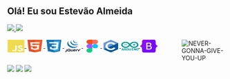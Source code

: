 ## Olá! Eu sou Estevão Almeida
 <div>
  <a href="https://github.com/rimesestevao">
  <img height="180em" src="https://github-readme-stats.vercel.app/api?username=rimesestevao&show_icons=true&theme=darcula&include_all_commits=true&count_private=true"/>
  <img height="180em" src="https://github-readme-stats.vercel.app/api/top-langs/?username=rimesestevao&layout=compact&langs_count=7&theme=darcula"/>
</div>
<div style="display: inline_block"><br>
  <img align="center" alt="Js" height="30" width="40" src="https://raw.githubusercontent.com/devicons/devicon/master/icons/javascript/javascript-plain.svg">
  <img align="center" alt="HTML" height="30" width="40" src="https://raw.githubusercontent.com/devicons/devicon/master/icons/html5/html5-original.svg">
  <img align="center" alt="CSS" height="30" width="40" src="https://raw.githubusercontent.com/devicons/devicon/master/icons/css3/css3-original.svg">
 <img align="center" alt="JQuerry" height="30" width="40" src="https://raw.githubusercontent.com/devicons/devicon/master/icons/jquery/jquery-original-wordmark.svg">
 <img align="center" alt="Figma" height="30" width="40" src="https://raw.githubusercontent.com/devicons/devicon/master/icons/figma/figma-original.svg">
 <img align="center" alt="C" height="30" width="40" src="https://raw.githubusercontent.com/devicons/devicon/master/icons/c/c-original.svg">
 <img align="center" alt="Arduino" height="30" width="40" src="https://raw.githubusercontent.com/devicons/devicon/master/icons/arduino/arduino-original-wordmark.svg">
 <img align="center" alt="Bootstrap" height="30" width="40" src="https://raw.githubusercontent.com/devicons/devicon/master/icons/bootstrap/bootstrap-original.svg">
 <img align="right" alt="NEVER-GONNA-GIVE-YOU-UP" height="83.4" width="100" src="https://i.pinimg.com/originals/88/82/bc/8882bcf327896ab79fb97e85ae63a002.gif">
</div>
  
  ##
 
<div> 
  <a href="https://www.instagram.com/estevao.almeida/" target="_blank"><img src="https://img.shields.io/badge/-Instagram-%23E4405F?style=for-the-badge&logo=instagram&logoColor=white" target="_blank"></a>
  <a href = "mailto:estevaotrab@gmail.com"><img src="https://img.shields.io/badge/-Gmail-%23333?style=for-the-badge&logo=gmail&logoColor=white" target="_blank"></a>
  <a href="https://www.linkedin.com/in/estevaoalmeida/" target="_blank"><img src="https://img.shields.io/badge/-LinkedIn-%230077B5?style=for-the-badge&logo=linkedin&logoColor=white" target="_blank"></a> 
</div>

